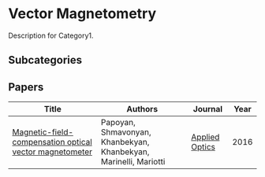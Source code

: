 # Vector Magnetometry

Description for Category1.

## Subcategories

## Papers

<!-- PAPERS_TABLE_START -->
| Title | Authors | Journal | Year |
|-------|---------|---------|------|
| [Magnetic-field-compensation optical vector magnetometer](Magnetic-field-compensation%20optical%20vector%20magnetometer.pdf) | Papoyan, Shmavonyan, Khanbekyan, Khanbekyan, Marinelli, Mariotti | [Applied Optics](http://dx.doi.org/10.1364/ao.55.000892) | 2016 |

<!-- PAPERS_TABLE_END -->
